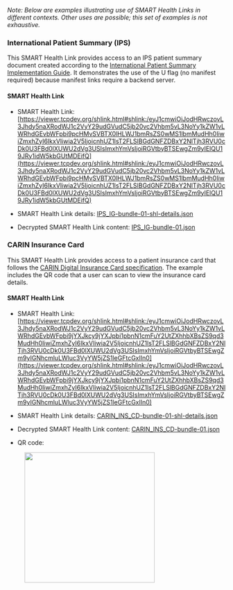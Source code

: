 _Note: Below are examples illustrating use of SMART Health Links in different contexts. Other uses are possible; this set of examples is not exhaustive._

### International Patient Summary (IPS)
This SMART Health Link provides access to an IPS patient summary document created according to the [International Patient Summary Implementation Guide](https://hl7.org/fhir/uv/ips). It demonstrates the use of the U flag (no manifest required) because manifest links require a backend server.


#### SMART Health Link
- SMART Health Link: [https://viewer.tcpdev.org/shlink.html#shlink:/eyJ1cmwiOiJodHRwczovL3Jhdy5naXRodWJ1c2VyY29udGVudC5jb20vc2Vhbm5vL3NoYy1kZW1vLWRhdGEvbWFpbi9pcHMvSVBTX0lHLWJ1bmRsZS0wMS1lbmMudHh0IiwiZmxhZyI6IkxVIiwia2V5IjoicnhUZ1lsT2FLSlBGdGNFZDBxY2NlTjh3RVU0cDk0U3FBd0lXUWU2dVg3USIsImxhYmVsIjoiRGVtbyBTSEwgZm9yIElQU19JRy1idW5kbGUtMDEifQ](https://viewer.tcpdev.org/shlink.html#shlink:/eyJ1cmwiOiJodHRwczovL3Jhdy5naXRodWJ1c2VyY29udGVudC5jb20vc2Vhbm5vL3NoYy1kZW1vLWRhdGEvbWFpbi9pcHMvSVBTX0lHLWJ1bmRsZS0wMS1lbmMudHh0IiwiZmxhZyI6IkxVIiwia2V5IjoicnhUZ1lsT2FLSlBGdGNFZDBxY2NlTjh3RVU0cDk0U3FBd0lXUWU2dVg3USIsImxhYmVsIjoiRGVtbyBTSEwgZm9yIElQU19JRy1idW5kbGUtMDEifQ)

- SMART Health Link details: [IPS_IG-bundle-01-shl-details.json](IPS_IG-bundle-01-shl-details.json)

- Decrypted SMART Health Link content:  [IPS_IG-bundle-01.json](IPS_IG-bundle-01.json)

<p></p>


### CARIN Insurance Card
This SMART Health Link provides access to a patient insurance card that follows the [CARIN Digital Insurance Card specification](https://build.fhir.org/ig/HL7/carin-digital-insurance-card). The example includes the QR code that a user can scan to view the insurance card details.


#### SMART Health Link
- SMART Health Link: [https://viewer.tcpdev.org/shlink.html#shlink:/eyJ1cmwiOiJodHRwczovL3Jhdy5naXRodWJ1c2VyY29udGVudC5jb20vc2Vhbm5vL3NoYy1kZW1vLWRhdGEvbWFpbi9jYXJkcy9jYXJpbi1pbnN1cmFuY2UtZXhhbXBsZS9qd3MudHh0IiwiZmxhZyI6IkxVIiwia2V5IjoicnhUZ1lsT2FLSlBGdGNFZDBxY2NlTjh3RVU0cDk0U3FBd0lXUWU2dVg3USIsImxhYmVsIjoiRGVtbyBTSEwgZm9yIGNhcmluLWluc3VyYW5jZS1leGFtcGxlIn0](https://viewer.tcpdev.org/shlink.html#shlink:/eyJ1cmwiOiJodHRwczovL3Jhdy5naXRodWJ1c2VyY29udGVudC5jb20vc2Vhbm5vL3NoYy1kZW1vLWRhdGEvbWFpbi9jYXJkcy9jYXJpbi1pbnN1cmFuY2UtZXhhbXBsZS9qd3MudHh0IiwiZmxhZyI6IkxVIiwia2V5IjoicnhUZ1lsT2FLSlBGdGNFZDBxY2NlTjh3RVU0cDk0U3FBd0lXUWU2dVg3USIsImxhYmVsIjoiRGVtbyBTSEwgZm9yIGNhcmluLWluc3VyYW5jZS1leGFtcGxlIn0)

- SMART Health Link details: [CARIN_INS_CD-bundle-01-shl-details.json](CARIN_INS_CD-bundle-01-shl-details.json)

- Decrypted SMART Health Link content:  [CARIN_INS_CD-bundle-01.json](CARIN_INS_CD-bundle-01.json)

- QR code:

<div>
<figure class="figure">
  <p>
  <img src="CARIN_INS_CD-shl.png" style="float:none;width:300px;height:300px">
  </p>
</figure>
</div>

<p></p>